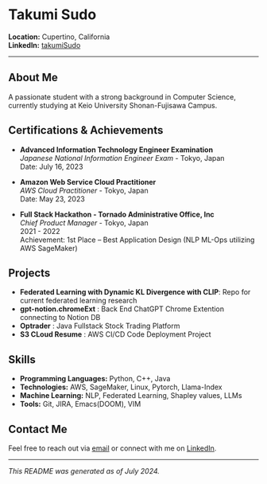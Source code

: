 # Takumi Sudo

**Location:** Cupertino, California  
**LinkedIn:** [takumiSudo](https://linkedin.com/in/takumiSudo)

---

## About Me

A passionate student with a strong background in Computer Science, currently studying at Keio University Shonan-Fujisawa Campus. 

## Certifications & Achievements

- **Advanced Information Technology Engineer Examination**  
  *Japanese National Information Engineer Exam* - Tokyo, Japan  
  Date: July 16, 2023

- **Amazon Web Service Cloud Practitioner**  
  *AWS Cloud Practitioner* - Tokyo, Japan  
  Date: May 23, 2023

- **Full Stack Hackathon - Tornado Administrative Office, Inc**  
  *Chief Product Manager* - Tokyo, Japan  
  2021 - 2022  
  Achievement: 1st Place – Best Application Design (NLP ML-Ops utilizing AWS SageMaker)

## Projects

- **Federated Learning with Dynamic KL Divergence with CLIP**: Repo for current federated learning research
- **gpt-notion.chromeExt** : Back End ChatGPT Chrome Extention connecting to Notion DB
- **Optrader** : Java Fullstack Stock Trading Platform
- **S3 CLoud Resume** : AWS CI/CD Code Deployment Project

## Skills

- **Programming Languages:** Python, C++, Java
- **Technologies:** AWS, SageMaker, Linux, Pytorch, Llama-Index
- **Machine Learning:** NLP, Federated Learning, Shapley values, LLMs
- **Tools:** Git, JIRA, Emacs(DOOM), VIM

## Contact Me

Feel free to reach out via [email](mailto:sudo.takumi.02@gmail.com) or connect with me on [LinkedIn](https://linkedin.com/in/takumiSudo).

---

*This README was generated as of July 2024.*
